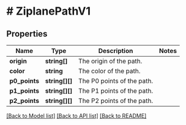 # # ZiplanePathV1

## Properties

Name | Type | Description | Notes
------------ | ------------- | ------------- | -------------
**origin** | **string[]** | The origin of the path. |
**color** | **string** | The color of the path. |
**p0_points** | **string[][]** | The P0 points of the path. |
**p1_points** | **string[][]** | The P1 points of the path. |
**p2_points** | **string[][]** | The P2 points of the path. |

[[Back to Model list]](../../README.md#models) [[Back to API list]](../../README.md#endpoints) [[Back to README]](../../README.md)
